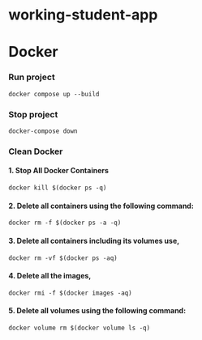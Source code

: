 # working-student-app

# Docker
### Run project
```
docker compose up --build
```

### Stop project
```
docker-compose down
```
### Clean Docker


#### 1. Stop All Docker Containers
```
docker kill $(docker ps -q)
```

#### 2. Delete all containers using the following command:
```
docker rm -f $(docker ps -a -q)
```

#### 3. Delete all containers including its volumes use,
```
docker rm -vf $(docker ps -aq)
```

#### 4. Delete all the images,
```
docker rmi -f $(docker images -aq)
```
#### 5. Delete all volumes using the following command:
```
docker volume rm $(docker volume ls -q)
```
